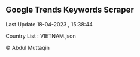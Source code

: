 

## Google Trends Keywords Scraper 
 
Last Update 18-04-2023 , 15:38:44

Country List :
VIETNAM.json



© Abdul Muttaqin 
